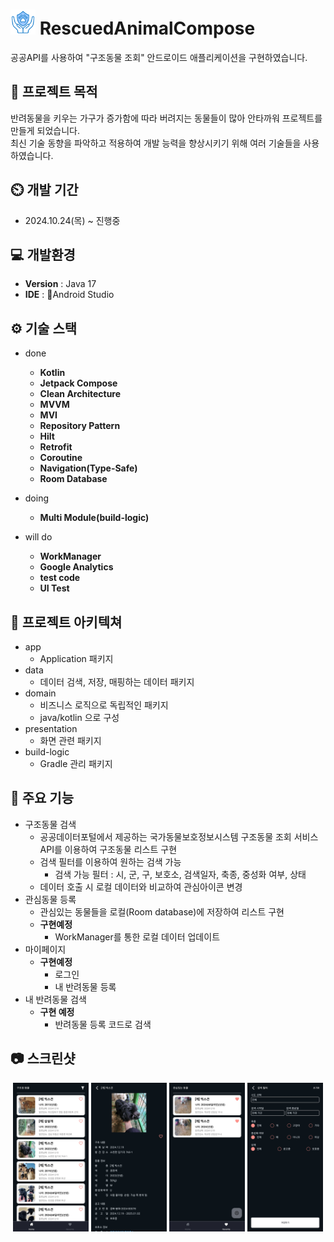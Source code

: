 
#  <img src="screenshot/icon.png" width="40" height="40"/> RescuedAnimalCompose
공공API를 사용하여 "구조동물 조회" 안드로이드 애플리케이션을 구현하였습니다.

## 📄 프로젝트 목적
반려동물을 키우는 가구가 증가함에 따라 버려지는 동물들이 많아 안타까워 프로젝트를 만들게 되었습니다.  
최신 기술 동향을 파악하고 적용하여 개발 능력을 향상시키기 위해 여러 기술들을 사용하였습니다.

## ⏲️ 개발 기간 
- 2024.10.24(목) ~ 진행중
  
## 💻 개발환경
- **Version** : Java 17
- **IDE** : Android Studio

## ⚙️ 기술 스택
- done
  - **Kotlin**
  - **Jetpack Compose**
  - **Clean Architecture**
  - **MVVM**
  - **MVI**
  - **Repository Pattern**
  - **Hilt**
  - **Retrofit**
  - **Coroutine**
  - **Navigation(Type-Safe)**
  - **Room Database**
    
- doing
  - **Multi Module(build-logic)**

- will do
  - **WorkManager**
  - **Google Analytics**
  - **test code**
  - **UI Test**

## 📝 프로젝트 아키텍쳐
- app
  - Application 패키지
- data
  - 데이터 검색, 저장, 매핑하는 데이터 패키지
- domain
  - 비즈니스 로직으로 독립적인 패키지
  - java/kotlin 으로 구성
- presentation
  - 화면 관련 패키지
- build-logic
  - Gradle 관리 패키지

## 📌 주요 기능
- 구조동물 검색
  - 공공데이터포털에서 제공하는 국가동물보호정보시스템 구조동물 조회 서비스 API를 이용하여 구조동물 리스트 구현
  - 검색 필터를 이용하여 원하는 검색 가능
    - 검색 가능 필터 : 시, 군, 구, 보호소, 검색일자, 축종, 중성화 여부, 상태
  - 데이터 호출 시 로컬 데이터와 비교하여 관심아이콘 변경
- 관심동물 등록
   - 관심있는 동물들을 로컬(Room database)에 저장하여 리스트 구현
   - **구현예정**
     - WorkManager를 통한 로컬 데이터 업데이트
- 마이페이지
  - **구현예정**
    - 로그인
    - 내 반려동물 등록
- 내 반려동물 검색
  - **구현 예정**
    - 반려동물 등록 코드로 검색
  
## 📷 스크린샷
  
<p align="center">  
  <img src="screenshot/Screenshot_RescuedAnimals_Home.jpg" align="center" width="24%">
  <img src="screenshot/Screenshot_RescuedAnimals_Detail.jpg" align="center" width="24%">
  <img src="screenshot/Screenshot_RescuedAnimals_Favorite.jpg" align="center" width="24%">
  <img src="screenshot/Screenshot_RescuedAnimals_Filter.jpg" align="center" width="24%">
</p>

